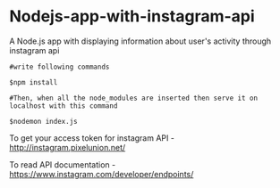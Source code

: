 # Nodejs-app-with-instagram-api
A Node.js app with displaying information about user's activity through instagram api 


```
#write following commands 

$npm install

#Then, when all the node_modules are inserted then serve it on localhost with this command

$nodemon index.js

```

To get your access token for instagram API - http://instagram.pixelunion.net/

To read API documentation - https://www.instagram.com/developer/endpoints/
